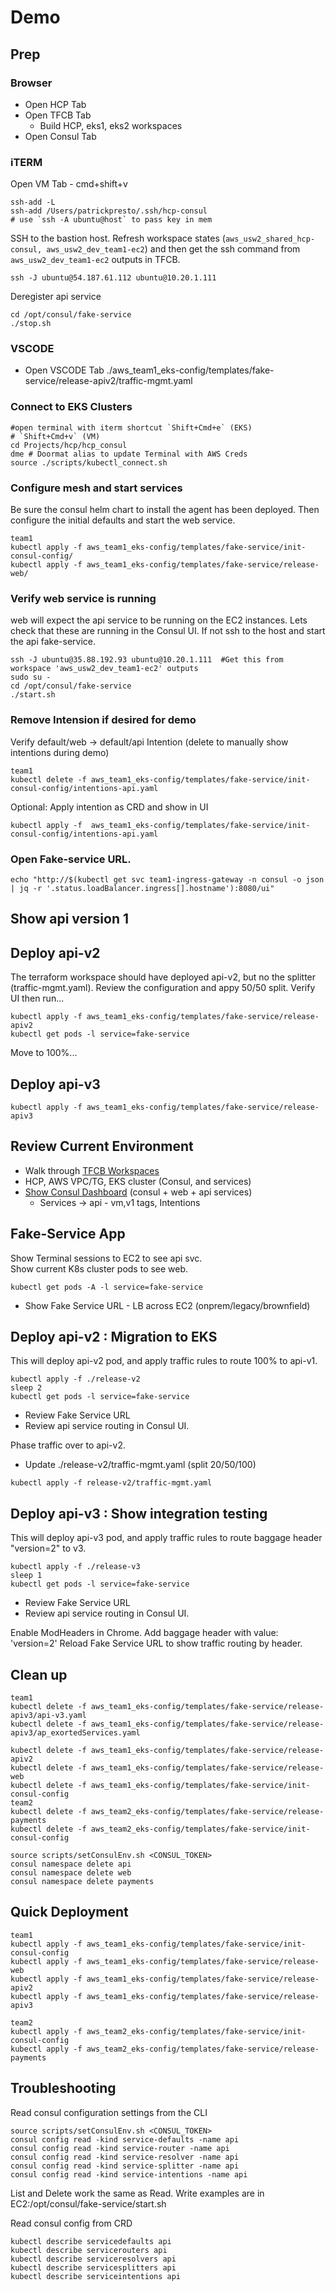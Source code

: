 # Demo

## Prep
### Browser
* Open HCP Tab
* Open TFCB Tab
  * Build HCP, eks1, eks2 workspaces
* Open Consul Tab

### iTERM
Open VM Tab - cmd+shift+v 
```
ssh-add -L 
ssh-add /Users/patrickpresto/.ssh/hcp-consul
# use `ssh -A ubuntu@host` to pass key in mem
```

SSH to the bastion host.  Refresh workspace states (`aws_usw2_shared_hcp-consul, aws_usw2_dev_team1-ec2`) and then get the ssh command from `aws_usw2_dev_team1-ec2` outputs in TFCB.
```
ssh -J ubuntu@54.187.61.112 ubuntu@10.20.1.111
```

Deregister api service
```
cd /opt/consul/fake-service
./stop.sh
```


### VSCODE
* Open VSCODE Tab ./aws_team1_eks-config/templates/fake-service/release-apiv2/traffic-mgmt.yaml

### Connect to EKS Clusters
```
#open terminal with iterm shortcut `Shift+Cmd+e` (EKS)
# `Shift+Cmd+v` (VM)
cd Projects/hcp/hcp_consul
dme # Doormat alias to update Terminal with AWS Creds
source ./scripts/kubectl_connect.sh
```

### Configure mesh and start services
Be sure the consul helm chart to install the agent has been deployed.  Then configure the initial defaults and start the web service.
```
team1
kubectl apply -f aws_team1_eks-config/templates/fake-service/init-consul-config/
kubectl apply -f aws_team1_eks-config/templates/fake-service/release-web/
```

### Verify web service is running
web will expect the api service to be running on the EC2 instances.  Lets check that these are running in the Consul UI.  If not ssh to the host and start the api fake-service.
```
ssh -J ubuntu@35.88.192.93 ubuntu@10.20.1.111  #Get this from workspace 'aws_usw2_dev_team1-ec2' outputs
sudo su -
cd /opt/consul/fake-service
./start.sh
```
### Remove Intension if desired for demo
Verify default/web -> default/api Intention (delete to manually show intentions during demo)
```
team1
kubectl delete -f aws_team1_eks-config/templates/fake-service/init-consul-config/intentions-api.yaml
```
Optional: Apply intention as CRD and show in UI
```
kubectl apply -f  aws_team1_eks-config/templates/fake-service/init-consul-config/intentions-api.yaml
```

### Open Fake-service URL.
```
echo "http://$(kubectl get svc team1-ingress-gateway -n consul -o json | jq -r '.status.loadBalancer.ingress[].hostname'):8080/ui"
```

## Show api version 1
## Deploy api-v2
The terraform workspace should have deployed api-v2, but no the splitter (traffic-mgmt.yaml).  Review the configuration and appy 50/50 split. 
Verify UI then run...
```
kubectl apply -f aws_team1_eks-config/templates/fake-service/release-apiv2
kubectl get pods -l service=fake-service
```
Move to 100%...

## Deploy api-v3
```
kubectl apply -f aws_team1_eks-config/templates/fake-service/release-apiv3
```


## Review Current Environment
* Walk through [TFCB Workspaces](https://app.terraform.io/app/presto-projects/workspaces)
* HCP, AWS VPC/TG, EKS cluster (Consul, and services)
* [Show Consul Dashboard](https://hcpc-cluster-presto.consul.328306de-41b8-43a7-9c38-ca8d89d06b07.aws.hashicorp.cloud/ui/~api-ns/hcpc-cluster-presto/services/api/intentions) (consul + web + api services)
  * Services -> api  - vm,v1 tags, Intentions

## Fake-Service App
Show Terminal sessions to EC2 to see api svc.  
Show current K8s cluster pods to see web.
```
kubectl get pods -A -l service=fake-service
```
* Show Fake Service URL - LB across EC2 (onprem/legacy/brownfield)


## Deploy api-v2 : Migration to EKS
This will deploy api-v2 pod, and apply traffic rules to route 100% to api-v1.
```
kubectl apply -f ./release-v2
sleep 2
kubectl get pods -l service=fake-service
```
* Review Fake Service URL
* Review api service routing in Consul UI.

Phase traffic over to api-v2.
* Update ./release-v2/traffic-mgmt.yaml (split 20/50/100)
```
kubectl apply -f release-v2/traffic-mgmt.yaml
```

## Deploy api-v3 : Show integration testing
This will deploy api-v3 pod, and apply traffic rules to route baggage header "version=2" to v3.
```
kubectl apply -f ./release-v3
sleep 1
kubectl get pods -l service=fake-service
```
* Review Fake Service URL
* Review api service routing in Consul UI.

Enable ModHeaders in Chrome.  Add baggage header with value: 'version=2'
Reload Fake Service URL to show traffic routing by header.

## Clean up
```
team1
kubectl delete -f aws_team1_eks-config/templates/fake-service/release-apiv3/api-v3.yaml
kubectl delete -f aws_team1_eks-config/templates/fake-service/release-apiv3/ap_exortedServices.yaml

kubectl delete -f aws_team1_eks-config/templates/fake-service/release-apiv2
kubectl delete -f aws_team1_eks-config/templates/fake-service/release-web
kubectl delete -f aws_team1_eks-config/templates/fake-service/init-consul-config
team2
kubectl delete -f aws_team2_eks-config/templates/fake-service/release-payments
kubectl delete -f aws_team2_eks-config/templates/fake-service/init-consul-config

source scripts/setConsulEnv.sh <CONSUL_TOKEN>
consul namespace delete api
consul namespace delete web
consul namespace delete payments

```
## Quick Deployment
```
team1
kubectl apply -f aws_team1_eks-config/templates/fake-service/init-consul-config
kubectl apply -f aws_team1_eks-config/templates/fake-service/release-web
kubectl apply -f aws_team1_eks-config/templates/fake-service/release-apiv2
kubectl apply -f aws_team1_eks-config/templates/fake-service/release-apiv3

team2
kubectl apply -f aws_team2_eks-config/templates/fake-service/init-consul-config
kubectl apply -f aws_team2_eks-config/templates/fake-service/release-payments
```
## Troubleshooting
Read consul configuration settings from the CLI
```
source scripts/setConsulEnv.sh <CONSUL_TOKEN>
consul config read -kind service-defaults -name api
consul config read -kind service-router -name api
consul config read -kind service-resolver -name api
consul config read -kind service-splitter -name api
consul config read -kind service-intentions -name api
```
List and Delete work the same as Read.
Write examples are in EC2:/opt/consul/fake-service/start.sh

Read consul config from CRD
```
kubectl describe servicedefaults api
kubectl describe servicerouters api
kubectl describe serviceresolvers api
kubectl describe servicesplitters api
kubectl describe serviceintentions api
```